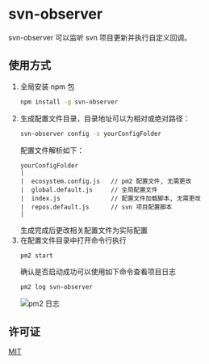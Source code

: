 # svn-observer

svn-observer 可以监听 svn 项目更新并执行自定义回调。

## 使用方式

1.  全局安装 npm 包
    ```bash
    npm install -g svn-observer
    ```
2.  生成配置文件目录，目录地址可以为相对或绝对路径：
    ```bash
    svn-observer config -s yourConfigFolder
    ```
    配置文件解析如下：
    ```
    yourConfigFolder
    |
    |  ecosystem.config.js   // pm2 配置文件, 无需更改
    |  global.default.js     // 全局配置文件
    |  index.js              // 配置文件加载脚本, 无需更改
    |  repos.default.js      // svn 项目配置脚本
    |
    ```
    生成完成后更改相关配置文件为实际配置
3.  在配置文件目录中打开命令行执行
    ```bash
    pm2 start
    ```
    确认是否启动成功可以使用如下命令查看项目日志
    ```bash
    pm2 log svn-observer
    ```
    ![pm2 日志](https://s1.ax1x.com/2020/10/30/BYLLvt.png)

## 许可证

[MIT](https://choosealicense.com/licenses/mit/)
